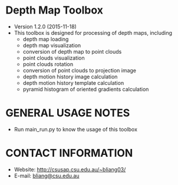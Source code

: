 Depth Map Toolbox 
===================
- Version 1.2.0 (2015-11-18)
- This toolbox is designed for processing of depth maps, including 
  - depth map loading
  - depth map visualization
  - conversion of depth map to point clouds
  - point clouds visualization
  - point clouds rotation
  - conversion of point clouds to projection image
  - depth motion history image calculation
  - depth motion history template calculation
  - pyramid histogram of oriented gradients calculation


GENERAL USAGE NOTES
===================
- Run main_run.py to know the usage of this toolbox


CONTACT INFORMATION
===================
- Website: http://csusap.csu.edu.au/~bliang03/
- E-mail: bliang@csu.edu.au
